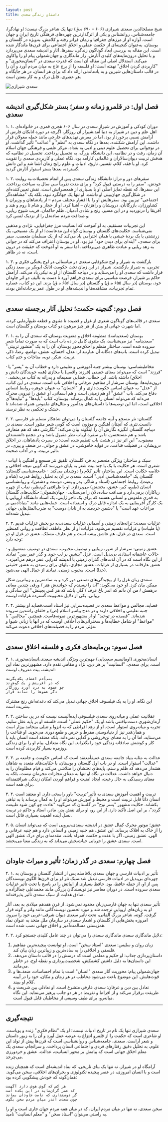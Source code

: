 ```yaml
---
layout: post
title: داستان زندگی سعدی
---
```


شیخ مصلحالدین سعدی شیرازی (۶۰۶ – ۶۹۰ ه.ق) تنها یک شاعر بزرگ نیست؛ او نهادگرا، جامعه‌شناس، روانشناس و یکی از اثرگذارترین چهره‌های فرهنگی تاریخ ایران و جهان است. آوازه او از مرزهای جغرافیا و زمان فراتر رفته و کلامش، به‌ویژه در گلستان و بوستان، به‌عنوان گنجینه‌ای از حکمت عملی و اخلاق اجتماعی برای قرن‌ها ماندگار شده است. این مقاله به بررسی ابعاد گوناگون زندگی، سفرها، آثار و اندیشه سعدی می‌پردازد و با تحلیل درون‌مایه‌های کلیدی آثارش، راز ماندگاری و جهان‌شمولی پیام او را واکاوی می‌کند. استدلال اصلی این مقاله آن است که قدرت سعدی در "انسان‌محوری" و "کاربردی کردن اخلاق" نهفته است؛ او فلسفه را از برج عاج به میان مردم آورد و آن را در قالب داستان‌هایی شیرین و به یادماندنی ارائه داد که برای هر انسان، در هر جایگاه و هر عصری، قابل درک و به کار بستن است.

![سعدی شیرازی](https://indexes.ir/biography/saadi-shirazi.jpg)

---

## فصل اول: در قلمرو زمانه و سفر؛ بستر شکل‌گیری اندیشه سعدی

۱. ۱. دوران کودکی و آموزش در شیراز
سعدی در سال ۶۰۶ هجری قمری در خانواده‌ای اهل علم و دین در شیراز به دنیا آمد.شیراز آن روزگار، اگرچه در دوره اتابکان فارس از آرامش نسبی برخوردار بود، اما در معرض تهدیدهای خارجی مانند حمله مغولان قرار داشت. این آرامش شکننده، بعدها در نگاه سعدی به "نظم" و "عدالت" تأثیر گذاشت. او در نوجوانی برای تحصیل علوم دینی و ادبی به بغداد، مرکز علمی و فرهنگی جهان اسلام آن زمان، رفت و در نظامیه، این دانشگاه بزرگ، به تحصیل پرداخت. تحصیل در نظامیه که هدفش تربیت دیوان‌سالاران و عالمانی کارآمد بود، نگاه عملی و کاربردی سعدی را تقویت کرد. او با فقه، کلام، تفسیر، تاریخ، ادبیات و علوم رایج زمان آشنا شد و این دانش گسترده، بعدها بستر استوار آثارش گردید.

۱. ۲. سفرهای دور و دراز: دانشگاه زندگی
سعدی پس از اتمام تحصیلات،به روایت خودش، "سفر را به درستی قبول کرد" و برای مدت تقریباً سی سال به سیاحت پرداخت. این سفرها، که نقطه تمایز اصلی او با بسیاری از همعصرانش است، نقش تعیین‌کننده‌ای در شکل‌گیری جهان‌بینی او داشت. او تنها یک جهانگرد نبود، بلکه یک "مشاهد‌ه‌گر اجتماعی" تیزبین بود. سفرهایش او را با اقشار مختلف مردم – از پادشاهان و وزیران تا کشاورزان، بازرگانان، درویشان و راهزنان – آشنا کرد. او از حجاز و شام تا روم و هند و آفریقا را درنوردید و در این مسیر، رنج و شادی آدمیان، ظلم حاکمان، فریب شیوخ ریایی، و صداقت مردم ساده‌دل را از نزدیک لمس کرد.

این تجربیات مستقیم، به او آموخت که انسانیت مرز جغرافیایی، نژادی و مذهبی نمی‌شناسد. حکایت‌های گلستان و بوستان گواه این مدعاست؛ او از یک مسیحی، یک زرتشتی یا یک بردۀ حبشی با همان احترامی یاد می‌کند که از یک مسلمان متعصب. سفر برای سعدی، "آینه‌ای برای دیدن خود" نیز بود. او در بوستان اعتراف می‌کند که در جوانی به زهد ریایی و عبادت ظاهری می‌پرداخته، اما سفر به او آموخت که حقیقت در درون است، نه در ظاهر.

۱. ۳. بازگشت به شیراز و اوج شکوفایی
سعدی در میانسالی،در اوج پختگی فکری و تجربی، به شیراز بازگشت. شیراز در این زمان تحت حکومت اتابک ابوبکر بن سعد زنگی قرار داشت که سعدی او را می‌ستاید و در دیباچه گلستان از او به نیکی یاد می‌کند. آرامش حاکم بر شیراز، فرصت مناسبی برای سعدی فراهم آورد تا دست به تألیف دو اثر جاودان خود، بوستان (در سال ۶۵۵ ه.ق) و گلستان (در سال ۶۵۶ ه.ق) بزند. این دو کتاب، عصاره تمام تجربیات، مشاهده‌ها و اندیشه‌های او در طول عمر پرحادثه‌اش بودند.

---

## فصل دوم: گنجینه حکمت؛ تحلیل آثار برجسته سعدی

سعدی در قالب‌های گوناگون شعری از غزل و قصیده تا مثنوی و قطعه طبع‌آزمایی کرده، اما شهرت جهانی او بیش از هر چیز مرهون دو کتاب بوستان و گلستان است.

۲. ۱. بوستان (سعدینامه): منظومه اخلاق و معنویت
بوستان،که سعدی آن را به "سعدینامه" نیز می‌شناسد، یک مثنوی کامل در ده باب است که به صورت تماماً شعر سروده شده است. ساختار منظم و اخلاق‌محور بوستان، آن را به یک "منشور تربیتی" تبدیل کرده است. باب‌های ده‌گانه آن عبارتند از: عدل، احسان، عشق، تواضع، رضا، ذکر، تربیت، شکر، توبه، مناجات و ختم کتاب.

· مخاطبشناسی: بوستان بیشتر جنبه آموزشی و تعلیمی دارد و خطاب آن به "پسر" یا "فرزند" است که می‌تواند معنای حقیقی (فرزند واقعی) یا مجازی (همه جویندگان دانش و اخلاق) داشته باشد. این خطاب، فضایی صمیمانه و پدرانه به کتاب می‌بخشد.
· درون‌مایه‌ها: بوستان سرشار از مفاهیم عرفانی و اخلاقی ناب است. سعدی در این کتاب، از "عدل" به عنوان اساس حکومت‌داری و از "احسان" به عنوان جوهره روابط انسانی دفاع می‌کند. باب "عشق" او هم زمینی است و هم آسمانی. او عشق را نیرویی محرک می‌داند که می‌تواند انسان را به کمال برساند. بوستان، کتاب "بایدها" و "نبایدها"ی اخلاقی است، اما این توصیه‌ها با داستان‌های پندآموز و مثال‌های ملموس همراه شده‌اند تا خشک و تحکمی به نظر نرسند.

۲. ۲. گلستان: نثر مسجع و آینه جامعه
گلستان را می‌توان شاهکار مسلم نثر فارسی دانست.نثری که آنچنان آهنگین و موزون است که گویی شعر منثور است. سعدی در دیباچه گلستان انگیزه نگارش آن را اینگونه بیان می‌کند: "نگارشی دهد که هم متعارف باشد و هم مستحسن، تا بر سفره ارباب نظر مقبول باشد و در مجمع دانشمندان مغضوب." این اثر نیز در هشت باب تنظیم شده است: در سیرت پادشاهان، در اخلاق درویشان، در فضیلت قناعت، در فواید خاموشی، در عشق و جوانی، در ضعف و پیری، در تأثیر تربیت، و در آداب صحبت.

· سبک و ساختار: ویژگی منحصر به فرد گلستان، تلفیق نثر مسجع و آهنگین با ابیات شعری است. هر حکایت با یک یا چند بیت شعر به پایان می‌رسد که گویی نتیجه اخلاقی و خلاصه حکایت است. این ساختار، تأثیر کلام را دوچندان می‌کند.
· جامعه‌شناسی گلستان: گلستان یک "جامعه‌شناسی ادبی" است. سعدی در آن به تحلیل روابط قدرت (شاه و رعیت)، روابط اجتماعی (استاد و شاگر، پدر و پسر، دوست و دشمن)، و روانشناسی انسان (طمع، کبر، عشق، بخشش) می‌پردازد. او با ظرافتی کم‌نظیر، نقاب از چهره ریاکاران برمی‌دارد و صداقت ساده‌دلان را می‌ستاید.
· جهان‌شمولی: حکایت‌های گلستان به قدری ملموس و انسانی هستند که برای یک تاجر ژاپنی، یک استاد دانشگاه اروپایی یا یک کارگر آفریقایی به یک اندازه قابل درک و استفاده است. جمله‌هایی مانند "بنیادآدمی بر مراعات عهد است" یا "دشمن خردمند به از نادان دوست" به ضرب‌المثل‌هایی جهانی تبدیل شده‌اند.

۲. ۳. غزلیات سعدی: ترانه‌های زمینی و آسمانی
غزلیات سعدی،به دو بخش غزلیات قدیم (یا طیبات) و غزلیات تقسیم می‌شود. غزلیات او از نظر عاطفه، لطافت و روانی کمنظیر است. سعدی در غزل، هم عاشق پیشه است و هم عارف مسلک. عشق در غزل او دو وجه دارد:

· عشق زمینی: سرشار از شور، زیبایی و توصیف محبوب. سعدی در توصیف معشوق و حالات عاشقانه استادی بی‌بدیل است. غزل "بنشین بر لب جوی و گذر عمر ببین" نمادی از این نگاه است که در آن لذت‌های گذرای زمینی با اندیشه گذرایی عمر درهم می‌آمیزد.
· عشق عارفانه: در بسیاری از غزلیات، عشق مجازی، پلهای برای رسیدن به عشق حقیقی (خدا) است. محبوب زمینی، نمادی از جمال الهی می‌شود.

سعدی زبان غزل را از پیچیدگی‌های تصنعی دور کرد و به ساده‌ترین و زیباترین شکل ممکن بیان کرد. او خود می‌گوید: "آن را نپسندم که خوانندش هنر / ورقی چندین معانی درهمش / من آن دانم که اندر باغ عرف / گلی باشد که هر کس بچینش." این سادگی و روانی، یکی از دلایل محبوبیت گسترده غزلیات اوست.

۲. ۴. قصاید، مجالس و مواعظ
سعدی در قصیده‌سرایی نیز استاد است.قصاید او بیشتر جنبه تعلیمی و اخلاقی دارند و در مدح پیامبر اسلام (ص) و خلفای راشدین سروده شده‌اند. "قصیده در توحید" او از مشهورترین نمونه‌هاست. همچنین "مجالس" یا "مواعظ" او شامل خطابه‌ها و سخنرانی‌های اخلاقی اوست که در آنها با زبانی شیوا و مؤثر، مردم را به فضیلت‌های اخلاقی دعوت می‌کند.

---

## فصل سوم: بن‌مایه‌های فکری و فلسفه اخلاق سعدی

۳. ۱. انسان‌محوری (اومانیسم سعدیایی)
مهم‌ترین ویژگی اندیشه سعدی،انسان‌محوری است. برای سعدی، "انسانیت" بر هر دین، نژاد و مقامی تقدم دارد. مشهورترین نماد این اندیشه، بیت معروف اوست:

```
بنی‌آدم اعضای یکدیگرند
که در آفرینش ز یک گوهرند
چو عضوی به درد آورد روزگار
دگر عضوها را نماند قرار
```

این نگاه، او را به یک فیلسوف اخلاق جهانی تبدیل می‌کند که دغدغه‌اش رنج مشترک بشریت است.

۳. ۲. عقلانیت عملی و میانه‌روی
سعدی فیلسوفی ایده‌آلیست نیست که در پی ساختن آرمان‌شهری دست‌نیافتنی باشد.او یک "حکیم عملی" است. فلسفه او بر پایه عقل سلیم، تجربه و میانه‌روی استوار است. او از زهد افراطی که به انزوا و تنبلی بینجامد بیزار است و همان‌قدر نیز از دنیادوستی مفرط و حرص و طمع دوری می‌جوید. او قناعت را می‌ستاید، اما آن را به معنای تن‌فروشی و گدایی نمی‌داند، بلکه معتقد است انسان باید با کار و کوشش صادقانه زندگی خود را بگذراند. این نگاه متعادل، پیام او را برای زندگی روزمره بسیار کاربردی کرده است.

۳. ۳. عدالت به مثابه بنیاد جامعه
سعدی عمیقاًمعتقد است که اساس حکومت و جامعه بر "عدالت" استوار است. او در باب اول گلستان و بوستان، با حکایت‌های متعدد به شاهان هشدار می‌دهد که ظلم و ستم، پایه‌های تختشان را متلاشی می‌کند و قیام مظلومان را به دنبال خواهد داشت. عدالت در نگاه او تنها به معنای مجازات مجرمان نیست، بلکه به معنای رسیدگی به حال رعیت، ایجاد امنیت و فراهم آوردن امکان زندگی شرافتمندانه برای همه است.

۳. ۴. تربیت و اهمیت آموزش
سعدی به تأثیر"تربیت" باور راسخی دارد. او معتقد است انسان ذاتاً قابل تربیت است و محیط و آموزش می‌تواند او را به کمال برساند یا به تباهی بکشاند. حکایت مشهور "پسر نوح" در گلستان که می‌گوید "عادت چو کهن شود طبیعت گردد"، بر این اصل تأکید دارد. از این رو، او برای نقش پدر، مادر، استاد و حاکم در تربیت نسل آینده اهمیت بسیاری قائل است.

۳. ۵. عشق؛ موتور محرک کمال
عشق در اندیشه سعدی،نیرویی است که می‌تواند انسان را از خاک به افلاک برساند. این عشق، هم جنبه زمینی و انسانی دارد و هم جنبه عرفانی و الهی. عشق زمینی، اگر با عفت و حکمت همراه باشد، مقدمه‌ای برای درک عشق الهی است. سعدی عشق را جریانی حیات‌بخش می‌داند که به زندگی معنا می‌بخشد.

---

## فصل چهارم: سعدی در گذر زمان؛ تأثیر و میراث جاودان

۴. ۱. تأثیر بر ادبیات فارسی و جهان
سعدی بلافاصله پس از انتشار گلستان و بوستان به چهره‌ای بی‌بدیل در ادبیات فارسی تبدیل شد.سبک نثر او برای قرن‌ها الگوی نویسندگان پس از او، از جمله حافظ، بود. حافظ بسیاری از ابیاتش را در پاسخ یا تحت تأثیر غزلیات سعدی سروده است. در دوران معاصر نیز نویسندگان بزرگی مانند محمدعلی جمالزاده و صادق هدایت از سبک سعدی تأثیر پذیرفته‌اند.

تأثیر سعدی تنها به جهان فارسی‌زبان محدود نمی‌شود. از قرن هفدهم میلادی به بعد، آثار او به زبان‌های اروپایی ترجمه شد و مورد تحسین نویسندگانی مانند ولتر و گوته قرار گرفت. گوته، شاعر بزرگ آلمانی، تحت تأثیر سعدی دیوان شرقی-غربی خود را سرود. امروزه بخش‌هایی از گلستان و اشعار سعدی در سازمان ملل متحد به عنوان نماد همزیستی مسالمت‌آمیز و اخلاق جهانی نصب شده است.

۴. ۲. دلایل ماندگاری سعدی
ماندگاری سعدی را می‌توان در چند عامل کلیدی جستجو کرد:

1. زبان روان و سلیس: سعدی "استاد سخن" است. او توانست پیچیده‌ترین مفاهیم فلسفی و اخلاقی را به ساده‌ترین و زیباترین زبان بیان کند.
2. داستان‌پردازی جذاب: او حکیم و معلمی است که درسش را در قالب داستان می‌دهد. این داستان‌ها به دلیل داشتن کشمکش، شخصیت‌پردازی و نقطه اوج، در خاطر می‌مانند.
3. جهان‌شمولی پیام: محوریت آثار سعدی "انسان" است با تمام احساسات، ضعف‌ها و قوت‌هایش. این موضوع باعث می‌شود مخاطب در هر زمان و مکان، خود را در آیینه کلام او ببیند.
4. تعادل بین دین و عرفان: سعدی عارفی متشرع است. او تعادلی بین شریعت و طریقت برقرار می‌کند و از افراط و تفریط در هر دو جانب پرهیز می‌نماید. این نگاه میانه‌رو، برای طیف وسیعی از مخاطبان قابل قبول است.

---

## نتیجه‌گیری

سعدی شیرازی تنها یک نام در تاریخ ادبیات نیست؛ او یک "نظام فکری" زنده و پویاست. او شاعری است که حکمت را از قلمرو انتزاع به عرصه عمل آورد و آن را به زیور داستان و شعر آراست. سعدی، جامعه‌شناس و روانشناسی است که قرن‌ها پیش از تولد این علوم، به تحلیل دقیق رفتارهای فردی و اجتماعی انسان پرداخت. و سرانجام، سعدی یک معلم اخلاق جهانی است که پیامش بر محور انسانیت، عدالت، عشق و خردورزی می‌چرخد.

آرامگاه او در شیراز، نه تنها یک بنای تاریخی، که نماد اندیشه‌ای است که همچنان زنده است و با انسان امروزی، در عصر پیچیده تکنولوژی و بحران‌های اخلاقی، سخن می‌گوید. همان‌گونه که خودش پیشگویی کرده بود:

```
هر کس که گوش هوش دارد آگهست
که عمر گران‌مایه در این یکده است
گر دوستداری که نامت جاودان بماند
چون سعدی اندر میان مردم سخن بگوی
```

سخن سعدی، نه تنها در میان مردم ایران، که در میان همه مردم جهان جاری است و او را به راستی می‌توان "استاد سخن" و "معلم انسانیت" نامید.
